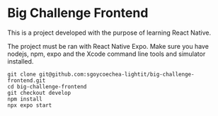 # Big Challenge Frontend

This is a project developed with the purpose of learning React Native.

The project must be ran with React Native Expo. Make sure you have nodejs, npm, expo and the Xcode command line tools and simulator installed.


```
git clone git@github.com:sgoycoechea-lightit/big-challenge-frontend.git
cd big-challenge-frontend
git checkout develop
npm install
npx expo start
```
